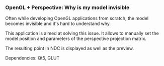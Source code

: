 ### OpenGL + Perspective: Why is my model invisible

Often while developing OpenGL applications from scratch, the model becomes invisible and it's hard to understand why.

This application is aimed at solving this issue. It allows to manually set the model position and parameters of the perspective projection matrix.

The resulting point in NDC is displayed as well as the preview.

Dependencies: Qt5, GLUT

